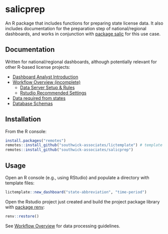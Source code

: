 # salicprep

An R package that includes functions for preparing state license data. It also includes documentation for the preparation step of national/regional dashboards, and works in conjunction with  [package salic](https://southwick-associates.github.io/salic/) for this use case.

## Documentation

Written for national/regional dashboards, although potentially relevant for other R-based license projects:

- [Dashboard Analyst Introduction](github_vignettes/dashboard-overview.md)
- [Workflow Overview (incomplete)](github_vignettes/workflow-overview.md)
    + [Data Server Setup & Rules](github_vignettes/server-setup.md)
    + [Rstudio Recommended Settings](github_vignettes/rstudio-settings.md)
- [Data required from states](github_vignettes/data-required.md)
- [Database Schemas](github_vignettes/data-schema.md)

## Installation

From the R console:

``` r
install.packages("remotes")
remotes::install_github("southwick-associates/lictemplate") # template workflow
remotes::install_github("southwick-associates/salicprep")
```
    
## Usage

Open an R console (e.g., using RStudio) and populate a directory with template files:

```r
lictemplate::new_dashboard("state-abbreviation", "time-period")
```

Open the Rstudio project just created and build the project package library with [package renv](https://rstudio.github.io/renv/index.html):

```r
renv::restore()
```

See [Workflow Overview](github_vignettes/workflow-overview.md) for data processing guidelines.
